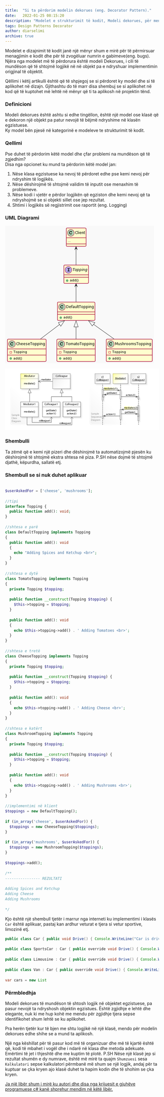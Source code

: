 ```yaml
---
title:  "Si ta përdorim modelin dekorues (eng. Decorator Pattern)."
date:   2022-01-25 08:15:20
description: "Modelet e strukturimit të kodit, Modeli dekorues, për menagjim më të mirë të kodit."
tags: Design Patterns Decorator
author: diarselimi
archive: true
---
```


Modelet e dizajnimit të kodit janë një mënyr shum e mirë për të përmirsuar menagjimin e kodit dhe për të zvogëluar numrin e gabimeve(eng. bugs).
Njëra nga modelet më të përdorura është modeli Dekorues, i cili të mundëson që të shtojmë logjikë në në objekt pa e ndryshuar implementimin origjinal të objektit.

Qëllimi i këtij artikulli është që të shpjegoj se si përdoret ky model dhe si të aplikohet në dizajn.
Gjithashtu do të marr disa shembuj se si aplikohet në kod që të kuptohet më lehtë në mënyr që ti ta aplikosh në projektin tënd.


### Definicioni
Modeli dekorues është ashtu si edhe tingëllon, është një model ose klasë që e dekoron një objekt pa patur nevojë të bëjmë ndryshime në klasën egzistuese.  
Ky model bën pjesë në kategorinë e modeleve te strukturimit të kodit.


### Qellimi
Pse duhet të përdorim këtë model dhe çfar problemi na mundëson që të zgjedhim?  
Disa nga opcionet ku mund ta përdorim këtë model jan:
1. Nëse klasa egzistuese ka nevoj të përdoret edhe pse kemi nevoj për ndryshim të logjikës.
2. Nëse dëshirojmë të shtojmë validim të inputit ose menaxhim të problemeve.
3. Nëse kodi i vjetër e përdor logjikën që egziston dhe kemi nevoj që ta ndryshojmë se si objekti sillet ose jep rezultat.
4. Shtimi i logjikës së regjistrimit ose raportit (eng. Logging)


### UML Diagrami
![UML diagrami i modelit strategji](../assets/diagrams/decorator_pattern.png)

![Diagrami i huazuar nga wikipedia](../assets/diagrams/wikipedia_decorator_pattern.jpg)

### Shembulli
Ta zëmë që e kemi një pizeri dhe dëshirojmë ta automatizojmë pjesën ku dëshirojmë të shtojmë ekstra shtesa në piza.
P.SH nëse dojmë të shtojmë djathë, këpurdha, sallatë etj.

### Shembull se si nuk duhet aplikuar

```php

$userAskedFor = ['cheese', 'mushrooms'];

//tipi
interface Topping {
  public function add(): void;
}

//shtesa e parë
class DefaultTopping implements Topping 
{ 
  public function add(): void 
  {
    echo "Adding Spices and Ketchup <br>";
  }
}

//shtesa e dytë
class TomatoTopping implements Topping
{
  private Topping $topping;
  
  public function __construct(Topping $topping) {
    $this->topping = $topping;  
  }
  
  public function add(): void
  {
    echo $this->topping->add() . ' Adding Tomatoes <br>'; 
  }
}

//shtesa e tretë
class CheeseTopping implements Topping
{
  private Topping $topping;
  
  public function __construct(Topping $topping) {
    $this->topping = $topping;  
  }
  
  public function add(): void
  {
    echo $this->topping->add() . ' Adding Cheese <br>'; 
  }
}

//shtesa e katërt
class MushroomTopping implements Topping
{
  private Topping $topping;
  
  public function __construct(Topping $topping) {
    $this->topping = $topping;  
  }
  
  public function add(): void
  {
    echo $this->topping->add() . ' Adding Mushrooms <br>';  
  }
}

//implementimi në klient
$toppings = new DefaultTopping();

if (in_array('cheese', $userAskedFor)) {
  $toppings = new CheeseTopping($toppings);
}

if (in_array('mushrooms', $userAskedFor)) {
  $toppings = new MushroomTopping($toppings);
}

$toppings->add();

/**
---------------- REZULTATI

Adding Spices and Ketchup
Adding Cheese
Adding Mushrooms

*/
```

Kjo është një shembull tjetër i marrur nga interneti ku implementimi i klasës `Car` është aplikuar, pastaj kan ardhur veturat e tjera si vetur sportive, limozinë etj.

```java
public class Car { public void Drive() { Console.WriteLine("Car is driving"); } }

public class SportsCar : Car { public override void Drive() { Console.WriteLine("Sports car is driving"); } }

public class Limousine : Car { public override void Drive() { Console.WriteLine("Limousine is driving"); } }

public class Van : Car { public override void Drive() { Console.WriteLine("Van is driving"); } }

var cars = new List
```

### Përmbledhja
Modeli dekorues të mundëson të shtosh logjik në objektet egzistuese, pa pasur nevojë ta ndryshosh objektin egzistues.
Është zgjidhje e lehtë dhe elegante, nuk ki me hup kohë me mendu për zgjidhje tjera sepse identifikohet shum lehtë se ku aplikohet.   

Pra herën tjetër kur të bjen me shtu logjikë në një klasë, mendo për modelin dekorues edhe shihe se a mund ta aplikosh.   

Një nga këshillat për të pasur kod më të organizuar dhe më të kjartë është që, kodi të mbahet i vogël dhe i ndarë në klasa dhe metoda adekuate.
Emërtimi të jet i thjeshtë dhe me kuptim të plotë. P.SH Nëse një klasë jep si rezultat shumën e dy numrave, është më mirë ta quajm `Shumzuesi` sesa `Kalkulatori` sepse kalkulatori përmbanë më shum se një logjik, andaj për ta kuptuar se çka kryen ajo klasë duhet ta hapim kodin dhe të shohim se çka kryen.

[Ja një libër shum i mirë ku autori dhe disa nga krijuesit e gjuhëve programuese c# kanë shprehur mendim në këtë libër.](https://www.amazon.de/Clean-Code-Handbook-Software-Craftsmanship/dp/0132350882/ref=sr_1_1?adgrpid=1195169790325301&hvadid=74698212755372&hvbmt=be&hvdev=c&hvlocphy=127338&hvnetw=o&hvqmt=e&hvtargid=kwd-74698309079548%3Aloc-72&hydadcr=3707_1873341&keywords=clean+coding&qid=1643633753&sr=8-1)
